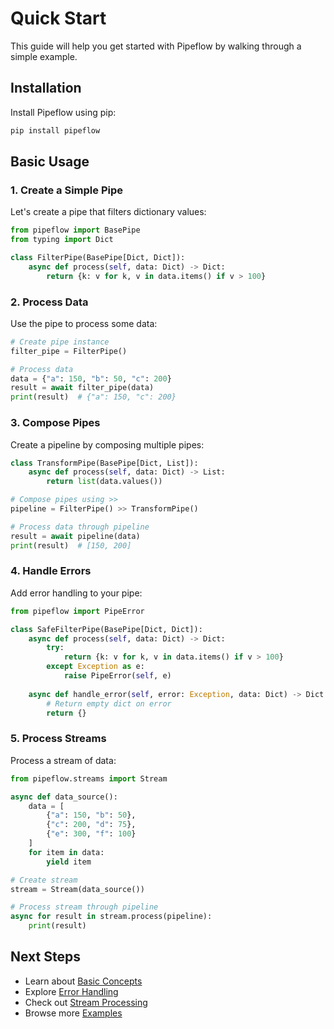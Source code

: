 # Quick Start

This guide will help you get started with Pipeflow by walking through a simple example.

## Installation

Install Pipeflow using pip:

```bash
pip install pipeflow
```

## Basic Usage

### 1. Create a Simple Pipe

Let's create a pipe that filters dictionary values:

```python
from pipeflow import BasePipe
from typing import Dict

class FilterPipe(BasePipe[Dict, Dict]):
    async def process(self, data: Dict) -> Dict:
        return {k: v for k, v in data.items() if v > 100}
```

### 2. Process Data

Use the pipe to process some data:

```python
# Create pipe instance
filter_pipe = FilterPipe()

# Process data
data = {"a": 150, "b": 50, "c": 200}
result = await filter_pipe(data)
print(result)  # {"a": 150, "c": 200}
```

### 3. Compose Pipes

Create a pipeline by composing multiple pipes:

```python
class TransformPipe(BasePipe[Dict, List]):
    async def process(self, data: Dict) -> List:
        return list(data.values())

# Compose pipes using >>
pipeline = FilterPipe() >> TransformPipe()

# Process data through pipeline
result = await pipeline(data)
print(result)  # [150, 200]
```

### 4. Handle Errors

Add error handling to your pipe:

```python
from pipeflow import PipeError

class SafeFilterPipe(BasePipe[Dict, Dict]):
    async def process(self, data: Dict) -> Dict:
        try:
            return {k: v for k, v in data.items() if v > 100}
        except Exception as e:
            raise PipeError(self, e)
            
    async def handle_error(self, error: Exception, data: Dict) -> Dict:
        # Return empty dict on error
        return {}
```

### 5. Process Streams

Process a stream of data:

```python
from pipeflow.streams import Stream

async def data_source():
    data = [
        {"a": 150, "b": 50},
        {"c": 200, "d": 75},
        {"e": 300, "f": 100}
    ]
    for item in data:
        yield item

# Create stream
stream = Stream(data_source())

# Process stream through pipeline
async for result in stream.process(pipeline):
    print(result)
```

## Next Steps

- Learn about [Basic Concepts](concepts.md)
- Explore [Error Handling](../user-guide/error-handling.md)
- Check out [Stream Processing](../user-guide/streams.md)
- Browse more [Examples](../examples/basic-transformation.md)
